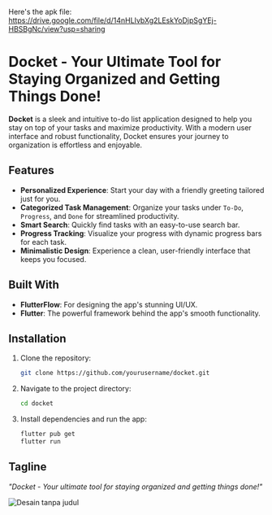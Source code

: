 Here's the apk file: https://drive.google.com/file/d/14nHLIvbXg2LEskYoDjpSgYEj-HBSBgNc/view?usp=sharing

# Docket - Your Ultimate Tool for Staying Organized and Getting Things Done!  

**Docket** is a sleek and intuitive to-do list application designed to help you stay on top of your tasks and maximize productivity. With a modern user interface and robust functionality, Docket ensures your journey to organization is effortless and enjoyable.  

## Features  
- **Personalized Experience**: Start your day with a friendly greeting tailored just for you.  
- **Categorized Task Management**: Organize your tasks under `To-Do`, `Progress`, and `Done` for streamlined productivity.  
- **Smart Search**: Quickly find tasks with an easy-to-use search bar.  
- **Progress Tracking**: Visualize your progress with dynamic progress bars for each task.  
- **Minimalistic Design**: Experience a clean, user-friendly interface that keeps you focused.  

## Built With  
- **FlutterFlow**: For designing the app's stunning UI/UX.  
- **Flutter**: The powerful framework behind the app's smooth functionality.  

## Installation  
1. Clone the repository:  
   ```bash  
   git clone https://github.com/yourusername/docket.git  
   ```  
2. Navigate to the project directory:  
   ```bash  
   cd docket  
   ```  
3. Install dependencies and run the app:  
   ```bash  
   flutter pub get  
   flutter run  
   ```  

## Tagline  
*"Docket - Your ultimate tool for staying organized and getting things done!"*  

![Desain tanpa judul](https://github.com/user-attachments/assets/836ba28f-9fdc-4b14-81b6-f9fa5970f455)

